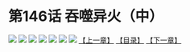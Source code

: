 # 第146话 吞噬异火（中）
![](https://mhpic.xiaomingtaiji.net/comic/D/斗破苍穹拆分版/146话/1.jpg-zymk.middle.webp)
![](https://mhpic.xiaomingtaiji.net/comic/D/斗破苍穹拆分版/146话/2.jpg-zymk.middle.webp)
![](https://mhpic.xiaomingtaiji.net/comic/D/斗破苍穹拆分版/146话/3.jpg-zymk.middle.webp)
![](https://mhpic.xiaomingtaiji.net/comic/D/斗破苍穹拆分版/146话/4.jpg-zymk.middle.webp)
![](https://mhpic.xiaomingtaiji.net/comic/D/斗破苍穹拆分版/146话/5.jpg-zymk.middle.webp)
![](https://mhpic.xiaomingtaiji.net/comic/D/斗破苍穹拆分版/146话/6.jpg-zymk.middle.webp)
![](https://mhpic.xiaomingtaiji.net/comic/D/斗破苍穹拆分版/146话/7.jpg-zymk.middle.webp)
[【上一章】](./145.md)
[【目录】](./READMD.md)
[【下一章】](./147.md)
